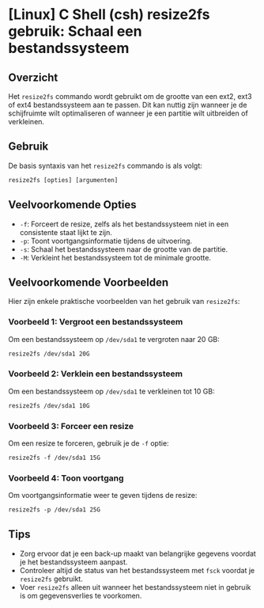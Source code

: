 # [Linux] C Shell (csh) resize2fs gebruik: Schaal een bestandssysteem

## Overzicht
Het `resize2fs` commando wordt gebruikt om de grootte van een ext2, ext3 of ext4 bestandssysteem aan te passen. Dit kan nuttig zijn wanneer je de schijfruimte wilt optimaliseren of wanneer je een partitie wilt uitbreiden of verkleinen.

## Gebruik
De basis syntaxis van het `resize2fs` commando is als volgt:

```csh
resize2fs [opties] [argumenten]
```

## Veelvoorkomende Opties
- `-f`: Forceert de resize, zelfs als het bestandssysteem niet in een consistente staat lijkt te zijn.
- `-p`: Toont voortgangsinformatie tijdens de uitvoering.
- `-s`: Schaal het bestandssysteem naar de grootte van de partitie.
- `-M`: Verkleint het bestandssysteem tot de minimale grootte.

## Veelvoorkomende Voorbeelden
Hier zijn enkele praktische voorbeelden van het gebruik van `resize2fs`:

### Voorbeeld 1: Vergroot een bestandssysteem
Om een bestandssysteem op `/dev/sda1` te vergroten naar 20 GB:

```csh
resize2fs /dev/sda1 20G
```

### Voorbeeld 2: Verklein een bestandssysteem
Om een bestandssysteem op `/dev/sda1` te verkleinen tot 10 GB:

```csh
resize2fs /dev/sda1 10G
```

### Voorbeeld 3: Forceer een resize
Om een resize te forceren, gebruik je de `-f` optie:

```csh
resize2fs -f /dev/sda1 15G
```

### Voorbeeld 4: Toon voortgang
Om voortgangsinformatie weer te geven tijdens de resize:

```csh
resize2fs -p /dev/sda1 25G
```

## Tips
- Zorg ervoor dat je een back-up maakt van belangrijke gegevens voordat je het bestandssysteem aanpast.
- Controleer altijd de status van het bestandssysteem met `fsck` voordat je `resize2fs` gebruikt.
- Voer `resize2fs` alleen uit wanneer het bestandssysteem niet in gebruik is om gegevensverlies te voorkomen.